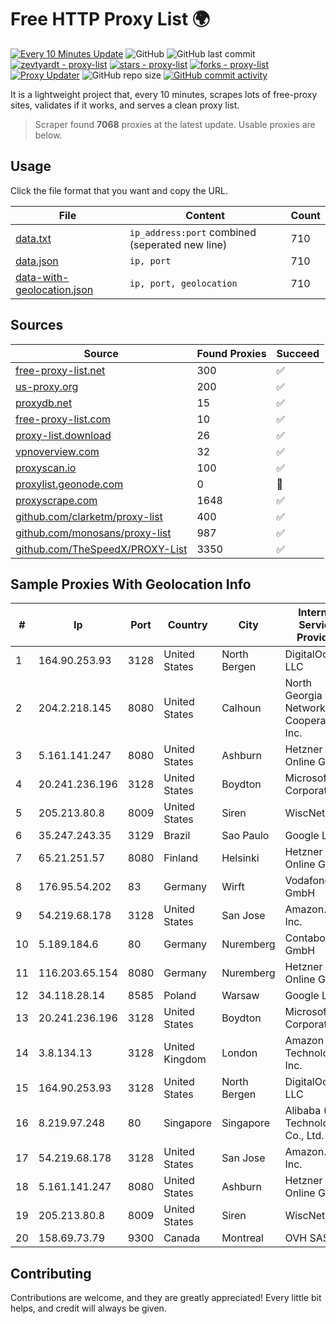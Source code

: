 
# Free HTTP Proxy List 🌍

[![Every 10 Minutes Update](https://github.com/mertguvencli/http-proxy-list/actions/workflows/main.yml/badge.svg?branch=main)](https://github.com/mertguvencli/http-proxy-list/actions/workflows/main.yml)
![GitHub](https://img.shields.io/github/license/mertguvencli/http-proxy-list)
![GitHub last commit](https://img.shields.io/github/last-commit/mertguvencli/http-proxy-list)
[![zevtyardt - proxy-list](https://img.shields.io/static/v1?label=zevtyardt&message=proxy-list&color=blue&logo=github)](https://github.com/zevtyardt/proxy-list "Go to GitHub repo")
[![stars - proxy-list](https://img.shields.io/github/stars/zevtyardt/proxy-list?style=social)](https://github.com/zevtyardt/proxy-list)
[![forks - proxy-list](https://img.shields.io/github/forks/zevtyardt/proxy-list?style=social)](https://github.com/zevtyardt/proxy-list)
[![Proxy Updater](https://github.com/zevtyardt/proxy-list/workflows/Proxy%20Updater/badge.svg)](https://github.com/zevtyardt/proxy-list/actions?query=workflow:"Proxy+Updater")
![GitHub repo size](https://img.shields.io/github/repo-size/zevtyardt/proxy-list)
[![GitHub commit activity](https://img.shields.io/github/commit-activity/m/zevtyardt/proxy-list?logo=commits)](https://github.com/zevtyardt/proxy-list/commits/main)

It is a lightweight project that, every 10 minutes, scrapes lots of free-proxy sites, validates if it works, and serves a clean proxy list.

> Scraper found **7068** proxies at the latest update. Usable proxies are below.

## Usage

Click the file format that you want and copy the URL.

|File|Content|Count|
|----|-------|-----|
|[data.txt](https://raw.githubusercontent.com/mertguvencli/http-proxy-list/main/proxy-list/data.txt)|`ip_address:port` combined (seperated new line)|710|
|[data.json](https://raw.githubusercontent.com/mertguvencli/http-proxy-list/main/proxy-list/data.json)|`ip, port`|710|
|[data-with-geolocation.json](https://raw.githubusercontent.com/mertguvencli/http-proxy-list/main/proxy-list/data-with-geolocation.json)|`ip, port, geolocation`|710|

## Sources

|Source|Found Proxies|Succeed|
|------|-------------|-------|
|[free-proxy-list.net](https://free-proxy-list.net)|300|✅|
|[us-proxy.org](https://www.us-proxy.org)|200|✅|
|[proxydb.net](http://proxydb.net)|15|✅|
|[free-proxy-list.com](https://free-proxy-list.com/?page=&port=&type%5B%5D=http&type%5B%5D=https&up_time=0&search=Search)|10|✅|
|[proxy-list.download](https://www.proxy-list.download/HTTP)|26|✅|
|[vpnoverview.com](https://vpnoverview.com/privacy/anonymous-browsing/free-proxy-servers)|32|✅|
|[proxyscan.io](https://www.proxyscan.io)|100|✅|
|[proxylist.geonode.com](https://proxylist.geonode.com/api/proxy-list?limit=300&page=1&sort_by=lastChecked&sort_type=desc&protocols=http,https)|0|🚫|
|[proxyscrape.com](https://api.proxyscrape.com/v2/?request=displayproxies&protocol=http&timeout=10000&country=all&ssl=all&anonymity=all)|1648|✅|
|[github.com/clarketm/proxy-list](https://raw.githubusercontent.com/clarketm/proxy-list/master/proxy-list-raw.txt)|400|✅|
|[github.com/monosans/proxy-list](https://raw.githubusercontent.com/monosans/proxy-list/main/proxies/http.txt)|987|✅|
|[github.com/TheSpeedX/PROXY-List](https://raw.githubusercontent.com/TheSpeedX/PROXY-List/master/http.txt)|3350|✅|


## Sample Proxies With Geolocation Info

|#|Ip|Port|Country|City|Internet Service Provider|
|-|--|----|-------|----|-------------------------|
|1|164.90.253.93|3128|United States|North Bergen|DigitalOcean, LLC|
|2|204.2.218.145|8080|United States|Calhoun|North Georgia Network Cooperative, Inc.|
|3|5.161.141.247|8080|United States|Ashburn|Hetzner Online GmbH|
|4|20.241.236.196|3128|United States|Boydton|Microsoft Corporation|
|5|205.213.80.8|8009|United States|Siren|WiscNet|
|6|35.247.243.35|3129|Brazil|Sao Paulo|Google LLC|
|7|65.21.251.57|8080|Finland|Helsinki|Hetzner Online GmbH|
|8|176.95.54.202|83|Germany|Wirft|Vodafone GmbH|
|9|54.219.68.178|3128|United States|San Jose|Amazon.com, Inc.|
|10|5.189.184.6|80|Germany|Nuremberg|Contabo GmbH|
|11|116.203.65.154|8080|Germany|Nuremberg|Hetzner Online GmbH|
|12|34.118.28.14|8585|Poland|Warsaw|Google LLC|
|13|20.241.236.196|3128|United States|Boydton|Microsoft Corporation|
|14|3.8.134.13|3128|United Kingdom|London|Amazon Technologies Inc.|
|15|164.90.253.93|3128|United States|North Bergen|DigitalOcean, LLC|
|16|8.219.97.248|80|Singapore|Singapore|Alibaba (US) Technology Co., Ltd.|
|17|54.219.68.178|3128|United States|San Jose|Amazon.com, Inc.|
|18|5.161.141.247|8080|United States|Ashburn|Hetzner Online GmbH|
|19|205.213.80.8|8009|United States|Siren|WiscNet|
|20|158.69.73.79|9300|Canada|Montreal|OVH SAS|



## Contributing

Contributions are welcome, and they are greatly appreciated! Every
little bit helps, and credit will always be given.

